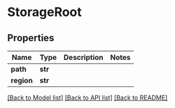 # StorageRoot


## Properties

Name | Type | Description | Notes
------------ | ------------- | ------------- | -------------
**path** | **str** |  | 
**region** | **str** |  | 

[[Back to Model list]](../#documentation-for-models) [[Back to API list]](../#documentation-for-api-endpoints) [[Back to README]](../)



